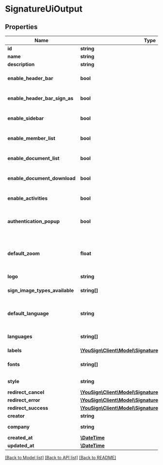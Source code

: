 # SignatureUiOutput

## Properties
Name | Type | Description | Notes
------------ | ------------- | ------------- | -------------
**id** | **string** | Resource&#39;s ID | [optional] 
**name** | **string** | Resource&#39;s name | 
**description** | **string** |  | [optional] 
**enable_header_bar** | **bool** | Toggle header bar of the app view | [optional] [default to true]
**enable_header_bar_sign_as** | **bool** | Toggle \&quot;Sign as\&quot; band on the top of the app view | [optional] [default to true]
**enable_sidebar** | **bool** | Toggle sidebar of the app view | [optional] [default to true]
**enable_member_list** | **bool** | Toggle list of members in the procedure | [optional] [default to true]
**enable_document_list** | **bool** | Toggle list of documents in the procedure | [optional] [default to true]
**enable_document_download** | **bool** | Toggle downloads buttons for documents | [optional] [default to true]
**enable_activities** | **bool** | Toggle activity feed | [optional] [default to true]
**authentication_popup** | **bool** | True for use a popup for enter the SMS code, false for use a fullscreen view. | [optional] [default to false]
**default_zoom** | **float** | Default value for zoom of the PDF viewer. Default value is the adapted to the resolution of your screen. | [optional] 
**logo** | **string** | Base64 of your logo | [optional] 
**sign_image_types_available** | **string[]** | Allow sign images types available for signature. | [optional] 
**default_language** | **string** | Default language of the view. Must be in \&quot;languages\&quot; field. | [optional] 
**languages** | **string[]** | Array of allowed languages, use country code | [optional] 
**labels** | [**\YouSign\Client\Model\SignatureUiLabelOutput[]**](SignatureUiLabelOutput.md) |  | [optional] 
**fonts** | **string[]** | List of fonts to load on the view. (Loaded via google fonts) | [optional] 
**style** | **string** | CSS for customize the view | [optional] 
**redirect_cancel** | [**\YouSign\Client\Model\SignatureUiOutputRedirectCancel**](SignatureUiOutputRedirectCancel.md) |  | [optional] 
**redirect_error** | [**\YouSign\Client\Model\SignatureUiOutputRedirectError**](SignatureUiOutputRedirectError.md) |  | [optional] 
**redirect_success** | [**\YouSign\Client\Model\SignatureUiOutputRedirectSuccess**](SignatureUiOutputRedirectSuccess.md) |  | [optional] 
**creator** | **string** | Creator&#39;s ID | [optional] 
**company** | **string** | Associated Company&#39;s ID | [optional] 
**created_at** | [**\DateTime**](\DateTime.md) | Date of creation | [optional] 
**updated_at** | [**\DateTime**](\DateTime.md) | Date of last update | [optional] 

[[Back to Model list]](../README.md#documentation-for-models) [[Back to API list]](../README.md#documentation-for-api-endpoints) [[Back to README]](../README.md)


